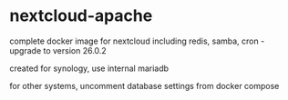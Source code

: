 # nextcloud-apache
complete docker image for nextcloud including redis, samba, cron - upgrade to version 26.0.2

created for synology, use internal mariadb


for other systems, uncomment database settings from docker compose
